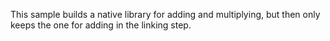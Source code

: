 This sample builds a native library for adding and multiplying, but then only
keeps the one for adding in the linking step.